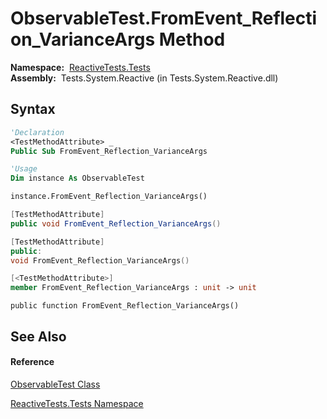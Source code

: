 # ObservableTest.FromEvent\_Reflection\_VarianceArgs Method

**Namespace:**  [ReactiveTests.Tests](ReactiveTests.Tests\ReactiveTests.Tests.md)  
**Assembly:**  Tests.System.Reactive (in Tests.System.Reactive.dll)

## Syntax

```vb
'Declaration
<TestMethodAttribute> _
Public Sub FromEvent_Reflection_VarianceArgs
```

```vb
'Usage
Dim instance As ObservableTest

instance.FromEvent_Reflection_VarianceArgs()
```

```csharp
[TestMethodAttribute]
public void FromEvent_Reflection_VarianceArgs()
```

```c++
[TestMethodAttribute]
public:
void FromEvent_Reflection_VarianceArgs()
```

```fsharp
[<TestMethodAttribute>]
member FromEvent_Reflection_VarianceArgs : unit -> unit 
```

```jscript
public function FromEvent_Reflection_VarianceArgs()
```

## See Also

#### Reference

[ObservableTest Class](ObservableTest\ObservableTest.md)

[ReactiveTests.Tests Namespace](ReactiveTests.Tests\ReactiveTests.Tests.md)




